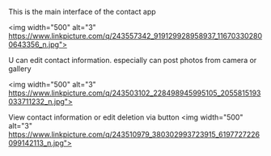 This is the main interface of the contact app
 
<img width="500" alt="3" https://www.linkpicture.com/q/243557342_919129928958937_116703302800643356_n.jpg">

U can edit contact information. especially can post photos from camera or gallery

<img width="500" alt="3" https://www.linkpicture.com/q/243503102_228498945995105_2055815193033711232_n.jpg">


View contact information or edit deletion via button
<img width="500" alt="3" https://www.linkpicture.com/q/243510979_380302993723915_6197727226099142113_n.jpg">
